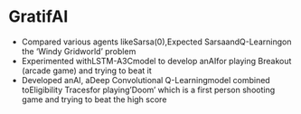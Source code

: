 # GratifAI

- Compared various agents likeSarsa(0),Expected SarsaandQ-Learningon the ‘Windy Gridworld’ problem
- Experimented withLSTM-A3Cmodel to develop anAIfor playing Breakout (arcade game) and trying to beat it
- Developed anAI, aDeep Convolutional Q-Learningmodel combined toEligibility Tracesfor playing’Doom’ which is a first person shooting game and trying to beat the high score
